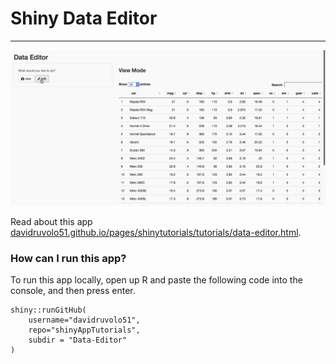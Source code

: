 # Shiny Data Editor
---

![Data Editor demo](data-editor.gif)

Read about this app [davidruvolo51.github.io/pages/shinytutorials/tutorials/data-editor.html](https://davidruvolo51.github.io/pages/shinytutorials/tutorials/data-editor.html).

### How can I run this app?

To run this app locally, open up R and paste the following code into the console, and then press enter.

```
shiny::runGitHub(
    username="davidruvolo51",
    repo="shinyAppTutorials",
    subdir = "Data-Editor"
)
```
